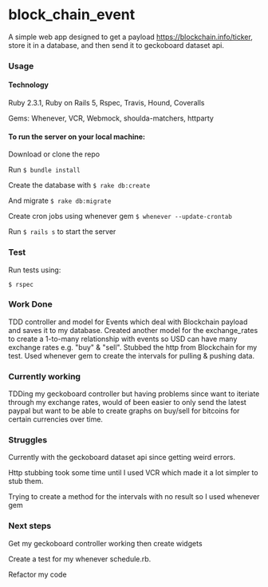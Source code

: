 # block_chain_event

A simple web app designed to get a payload  https://blockchain.info/ticker, store it in a database, and then send it to geckoboard dataset api.

### Usage

#### Technology

Ruby 2.3.1,  Ruby on Rails 5, Rspec, Travis, Hound, Coveralls

Gems:
Whenever, VCR, Webmock, shoulda-matchers, httparty

#### To run the server on your local machine:

Download or clone the repo

Run `$ bundle install`

Create the database with `$ rake db:create`

And migrate `$ rake db:migrate`

Create cron jobs using whenever gem `$ whenever --update-crontab`

Run `$ rails s` to start the server

### Test

Run tests using:

`$ rspec`

### Work Done

TDD controller and model for Events which deal with Blockchain payload and saves it to my database.  Created another model for the exchange_rates to create a 1-to-many relationship with events so USD can have many exchange rates e.g. "buy" & "sell". Stubbed the http from Blockchain for my test.  Used whenever gem to create the intervals for pulling & pushing data.  

### Currently working

TDDing my geckoboard controller but having problems since want to iteriate through my exchange rates, would of been easier to only send the latest paypal but want to be able to create graphs on buy/sell for bitcoins for certain currencies over time.  

### Struggles

Currently with the geckoboard dataset api since getting weird errors.

Http stubbing took some time until I used VCR which made it a lot simpler to stub them.

Trying to create a method for the intervals with no result so I used whenever gem

### Next steps

Get my geckoboard controller working then create widgets

Create a test for my whenever schedule.rb.

Refactor my code 
